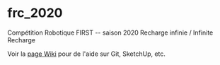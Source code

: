 # frc_2020
Compétition Robotique FIRST -- saison 2020 Recharge infinie / Infinite Recharge

Voir la [page Wiki](https://github.com/Robotique-Mecaniwolf-3379/frc_2020/wiki) pour de l'aide sur Git, SketchUp, etc.
